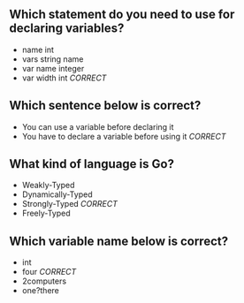 ## Which statement do you need to use for declaring variables?
* name int
* vars string name
* var name integer
* var width int *CORRECT*

## Which sentence below is correct?
* You can use a variable before declaring it
* You have to declare a variable before using it *CORRECT*

## What kind of language is Go?
* Weakly-Typed
* Dynamically-Typed
* Strongly-Typed *CORRECT*
* Freely-Typed

## Which variable name below is correct?
* int
* four *CORRECT*
* 2computers
* one?there